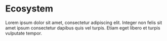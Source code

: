 # Ecosystem

Lorem ipsum dolor sit amet, consectetur adipiscing elit. Integer non felis sit amet ipsum consectetur dapibus quis vel turpis. Etiam eget libero et turpis vulputate tempor.
